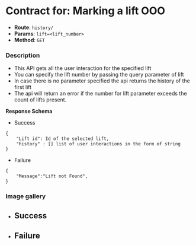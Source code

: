 # Contract for: Marking a lift OOO

- **Route**: `history/`
- **Params**: `lift=<lift_number>`
- **Method**: `GET`

### Description

- This API gets all the user interaction for the specified lift
- You can specify the lift number by passing the query parameter of lift
- In case there is no parameter specified the api returns the history of the first lift
- The api will return an error if the number for lift parameter exceeds the count of lifts present.

**Response Schema**

- Success
```
{
    "Lift id": Id of the selected lift,
    "history" : [] list of user interactions in the form of string
}
```

- Failure
```
{
    "Message":"Lift not Found",
}
```

### Image gallery

- Success
  - 

- Failure
  - 